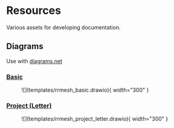 # Resources
Various assets for developing documentation.

## Diagrams
Use with [diagrams.net](https://app.diagrams.net/) 

### [Basic](templates/rrmesh_basic.drawio)
<figure markdown="span">
  ![](templates/rrmesh_basic.drawio){ width="300" }
</figure>

### [Project (Letter)](templates/rrmesh_project_letter.drawio)
<figure markdown="span">
  ![](templates/rrmesh_project_letter.drawio){ width="300" }
</figure>
